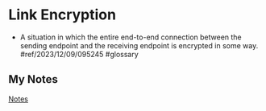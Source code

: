 # Link Encryption
- A situation in which the entire end-to-end connection between the sending endpoint and the receiving endpoint is encrypted in some way. #ref/2023/12/09/095245 #glossary
## My Notes
[Notes](mynotes/link-encryption-notes.md)
